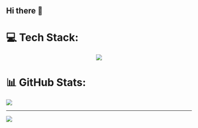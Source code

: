 ## Hi there 👋

# 💻 Tech Stack:
<p align="center">
  <a href="https://skillicons.dev">
    <img src="https://skillicons.dev/icons?i=cs,ableton&perline=3" />
  </a>
</p>

# 📊 GitHub Stats:
![](https://github-readme-stats.vercel.app/api/top-langs/?username=bryamaranguri&theme=dark&hide_border=false&include_all_commits=false&count_private=false&layout=compact)

---
[![](https://visitcount.itsvg.in/api?id=bryamaranguri&icon=0&color=0)](https://visitcount.itsvg.in)
